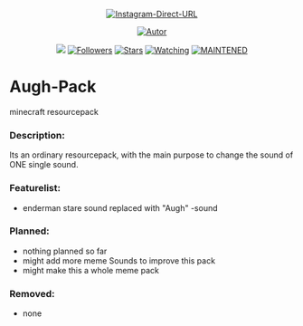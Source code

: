 <p align="center">
<a href="https://www.instagram.com/_rekutoryt_/"><img title="Instagram-Direct-URL" src="https://img.shields.io/badge/Instagram%20Direct%20URL-green?colorA=%23ff0000&colorB=C13584&style=for-the-badge"></a>
</p>
<p align="center">
<a href="https://github.com/Rekutor"><img title="Autor" src="https://img.shields.io/badge/Author-Rekutor-5851DB.svg?style=for-the-badge&logo=github"></a>
</p>
<p align="center">
<a href="https://hits.seeyoufarm.com"><img src="https://hits.seeyoufarm.com/api/count/incr/badge.svg?url=https%3A%2F%2Fgithub.com%2FRekutor%2FAugh-Pack&count_bg=%23833AB4&title_bg=%23555555&icon=&icon_color=%23E7E7E7&title=hits&edge_flat=false"/></a>
<a href="https://github.com/Rekutor/followers"><img title="Followers" src="https://img.shields.io/github/followers/Rekutor?color=%23833AB4&logo=github&style=flat-square"></a>
<a href="https://github.com/Rekutor/Augh-Pack/"><img title="Stars" src="https://img.shields.io/github/stars/Rekutor/Augh-Pack?color=%23833AB4&logo=github&style=flat-square"></a>
<a href="https://github.com/Rekutor/Augh-Pack/watchers"><img title="Watching" src="https://img.shields.io/github/watchers/Rekutor/Augh-Pack?color=%23833AB4&logo=github&style=flat-square"></a>
<a href="#"><img title="MAINTENED" src="https://img.shields.io/badge/MAINTENED-YES-%23833AB4?style=flat-square"/></a>
</p>

# Augh-Pack
minecraft resourcepack

### Description:
Its an ordinary resourcepack,
with the main purpose to change the sound of ONE single sound.

### Featurelist:
- enderman stare sound replaced with "Augh" -sound

### Planned:
- nothing planned so far
- might add more meme Sounds to improve this pack
- might make this a whole meme pack



### Removed:
- none
